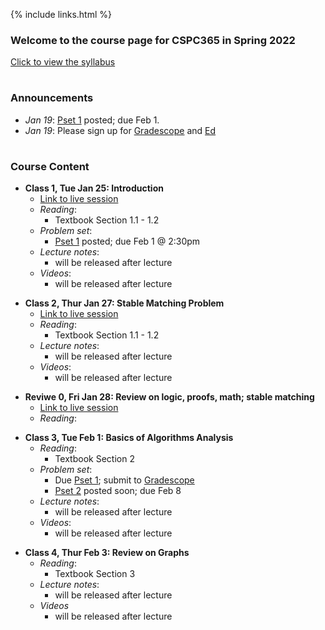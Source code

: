   
{% include links.html %}

### Welcome to the course page for CSPC365 in Spring 2022

[Click to view the syllabus]() 

<h1></h1>

### Announcements
  
* *Jan 19*: [Pset 1](/psets) posted; due Feb 1.
* *Jan 19*: Please sign up for [Gradescope](https://www.gradescope.com/login) and [Ed]()

<h1></h1>

### Course Content

* **Class 1, Tue Jan 25: Introduction**
  * [Link to live session](https://yale.zoom.us/my/wibisono)
  * *Reading*: 
    * Textbook Section 1.1 - 1.2
  * *Problem set*: 
    * [Pset 1](/psets) posted; due Feb 1 @ 2:30pm
  * *Lecture notes*:
    * will be released after lecture
  * *Videos*:
    * will be released after lecture
 
 <p></p>
  
* **Class 2, Thur Jan 27: Stable Matching Problem**
  * [Link to live session](https://yale.zoom.us/my/wibisono)
  * *Reading*: 
    * Textbook Section 1.1 - 1.2
  * *Lecture notes*:
    * will be released after lecture
  * *Videos*:
    * will be released after lecture
 
 <p></p>

* **Reviwe 0, Fri Jan 28: Review on logic, proofs, math; stable matching**
  * [Link to live session](https://yale.zoom.us/my/wibisono)
  *  *Reading*: 
  
 
 <p></p>
 
* **Class 3, Tue Feb 1: Basics of Algorithms Analysis**
  * *Reading*: 
    * Textbook Section 2
  * *Problem set*: 
    * Due [Pset 1](/psets); submit to [Gradescope](https://www.gradescope.com/login)
    * [Pset 2](/psets) posted soon; due Feb 8
  * *Lecture notes*:
    * will be released after lecture
  * *Videos*:
    * will be released after lecture
 
 <p></p>
 
 * **Class 4, Thur Feb 3: Review on Graphs**
   * *Reading*: 
     * Textbook Section 3
   * *Lecture notes*:
     * will be released after lecture
   * *Videos*
     * will be released after lecture

 <p></p>


